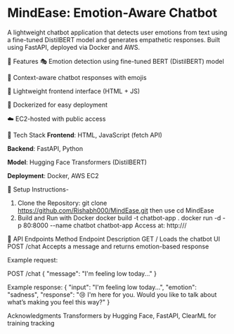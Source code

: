 # MindEase: Emotion-Aware Chatbot
A lightweight chatbot application that detects user emotions from text using a fine-tuned DistilBERT model and generates empathetic responses. Built using FastAPI, deployed via Docker and AWS.

🚀 Features
🎭 Emotion detection using fine-tuned BERT (DistilBERT) model

🤖 Context-aware chatbot responses with emojis

💬 Lightweight frontend interface (HTML + JS)

🐳 Dockerized for easy deployment

☁️ EC2-hosted with public access

🧱 Tech Stack
**Frontend**: HTML, JavaScript (fetch API)

**Backend**: FastAPI, Python

**Model**: Hugging Face Transformers (DistilBERT)

**Deployment**: Docker, AWS EC2

🔧 Setup Instructions-
1. Clone the Repository:
git clone https://github.com/Rishabh000/MindEase.git
then use
cd MindEase
3. Build and Run with Docker
docker build -t chatbot-app .
docker run -d -p 80:8000 --name chatbot chatbot-app
Access at: http://<your-ec2-ip>/

💬 API Endpoints
Method	Endpoint	Description
GET	/	Loads the chatbot UI
POST	/chat	Accepts a message and returns emotion-based response

Example request:

POST /chat
{
  "message": "I'm feeling low today..."
}

Example response:
{
  "input": "I'm feeling low today...",
  "emotion": "sadness",
  "response": "😢 I'm here for you. Would you like to talk about what’s making you feel this way?"
}

Acknowledgments
Transformers by Hugging Face, FastAPI, ClearML for training tracking
